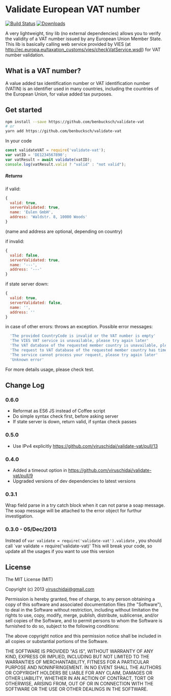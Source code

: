 # Validate European VAT number

[![Build Status](https://travis-ci.org/viruschidai/validate-vat.svg?branch=master)](https://travis-ci.org/viruschidai/validate-vat)
[![Downloads](https://img.shields.io/npm/dm/validate-vat.svg)](https://www.npmjs.com/package/validate-vat)

A very lightweight, tiny lib (no external dependencies) allows you to verify the validity of a VAT number issued by any European Union Member State. This lib is basically calling web service provided by VIES (at http://ec.europa.eu/taxation_customs/vies/checkVatService.wsdl) for VAT number validation. 

## What is a VAT number?
A value added tax identification number or VAT identification number (VATIN) is an identifier used in many countries, including the countries of the European Union, for value added tax purposes.

## Get started
```bash
npm install --save https://github.com/benbucksch/validate-vat
# or
yarn add https://github.com/benbucksch/validate-vat
```

In your code
```javascript
const validateVAT = require('validate-vat');
var vatID = 'DE1234567890';
var vatResult = await validate(vatID);
console.log(vatResult.valid ? "valid" : "not valid");
```

##### Returns
if valid:
```javascript
{
  valid: true,
  serverValidated: true,
  name: 'Eulen GmbH',
  address: 'Waldstr. 8, 10000 Woods'
}
```
(name and address are optional, depending on country)

if invalid:
```javascript
{
  valid: false,
  serverValidated: true,
  name: '---',
  address: '---'
}
```

if state server down:
```javascript
{
  valid: true,
  serverValidated: false,
  name: '',
  address: ''
}
```

in case of other errors: throws an exception. Possible error messages:
```javascript
  'The provided CountryCode is invalid or the VAT number is empty'
  'The VIES VAT service is unavailable, please try again later'
  'The VAT database of the requested member country is unavailable, please try again later'
  'The request to VAT database of the requested member country has timed out, please try again later'
  'The service cannot process your request, please try again later'
  'Unknown error'
```
For more details usage, please check test.

## Change Log
### 0.6.0
- Reformat as ES6 JS instead of Coffee script
- Do simple syntax check first, before asking server
- If state server is down, return valid, if syntax check passes

### 0.5.0
- Use IPv4 explicitly https://github.com/viruschidai/validate-vat/pull/13

### 0.4.0
- Added a timeout option in https://github.com/viruschidai/validate-vat/pull/9
- Upgraded versions of dev dependencies to latest versions

### 0.3.1
Wrap field parse in a try catch block when it can not parse a soap message. The soap message will be attached to the error object for furthur investigation.

### 0.3.0 - 05/Dec/2013
Instead of
`var validate = require('validate-vat').validate`
, you should call
`var validate = require('validate-vat)'
This will break your code, so update all the usages if you want to use this version

## License
The MIT License (MIT)

Copyright (c) 2013 viruschidai@gmail.com

Permission is hereby granted, free of charge, to any person obtaining a copy
of this software and associated documentation files (the "Software"), to deal
in the Software without restriction, including without limitation the rights
to use, copy, modify, merge, publish, distribute, sublicense, and/or sell
copies of the Software, and to permit persons to whom the Software is
furnished to do so, subject to the following conditions:

The above copyright notice and this permission notice shall be included in
all copies or substantial portions of the Software.

THE SOFTWARE IS PROVIDED "AS IS", WITHOUT WARRANTY OF ANY KIND, EXPRESS OR
IMPLIED, INCLUDING BUT NOT LIMITED TO THE WARRANTIES OF MERCHANTABILITY,
FITNESS FOR A PARTICULAR PURPOSE AND NONINFRINGEMENT. IN NO EVENT SHALL THE
AUTHORS OR COPYRIGHT HOLDERS BE LIABLE FOR ANY CLAIM, DAMAGES OR OTHER
LIABILITY, WHETHER IN AN ACTION OF CONTRACT, TORT OR OTHERWISE, ARISING FROM,
OUT OF OR IN CONNECTION WITH THE SOFTWARE OR THE USE OR OTHER DEALINGS IN
THE SOFTWARE.
